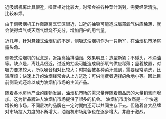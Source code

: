 近吸烟机离灶具很近，噪音相对比较大，时常会被各种菜汁溅到，需要经常清洗，比较麻烦。

由于侧吸烟机工作面距离烹饪区很近，过近的抽吸可能造成局部氧气供应稀薄，就会使得煤气或天然气燃烧不充分，增加用户的用气量。

近几年，针对悬挂式油烟机的不足，侧吸式油烟机作为一只新军，在油烟机市场崭露头角。

侧吸式油烟机的优点是，近距离抽排油烟，效果明显；造型新颖；不碰头，不滴油等。缺点是，离灶具很近，过近的抽吸可能造成局部氧气供应稀薄；竖着放置，对吸力要求较大，所以噪音相对比较大；时常会被各种菜汁溅到，需要经常清洗，比较麻烦；快速上升的油烟经常会从上方逃逸；可供消费者选择的余地小等。因此目前侧吸式还难以成为油烟机市场的主流产品。


随着各地房地产业的蓬勃发展，油烟机市场的需求量伴随着商品房的大量销售而增加。这为新品牌进入油烟机市场提供了很多的机会。
油烟机市场依然是一个快速增长的市场，不同层次的品牌在一定时期内还可以共同生存下去。但随着各大品牌对市场投入力度的不断增大，油烟机市场竞争也在逐步增大，并趋于激烈。

